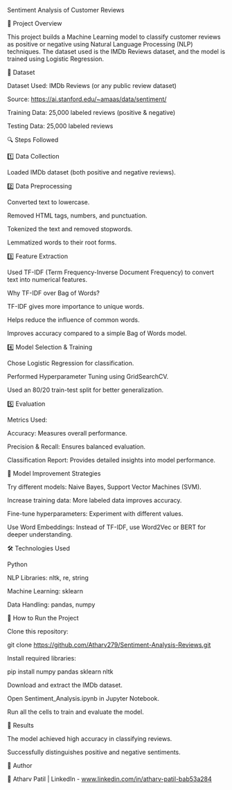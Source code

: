 Sentiment Analysis of Customer Reviews

📌 Project Overview

This project builds a Machine Learning model to classify customer reviews as positive or negative using Natural Language Processing (NLP) techniques. The dataset used is the IMDb Reviews dataset, and the model is trained using Logistic Regression.

📂 Dataset

Dataset Used: IMDb Reviews (or any public review dataset)

Source: https://ai.stanford.edu/~amaas/data/sentiment/

Training Data: 25,000 labeled reviews (positive & negative)

Testing Data: 25,000 labeled reviews

🔍 Steps Followed

1️⃣ Data Collection

Loaded IMDb dataset (both positive and negative reviews).

2️⃣ Data Preprocessing

Converted text to lowercase.

Removed HTML tags, numbers, and punctuation.

Tokenized the text and removed stopwords.

Lemmatized words to their root forms.

3️⃣ Feature Extraction

Used TF-IDF (Term Frequency-Inverse Document Frequency) to convert text into numerical features.

Why TF-IDF over Bag of Words?

TF-IDF gives more importance to unique words.

Helps reduce the influence of common words.

Improves accuracy compared to a simple Bag of Words model.

4️⃣ Model Selection & Training

Chose Logistic Regression for classification.

Performed Hyperparameter Tuning using GridSearchCV.

Used an 80/20 train-test split for better generalization.

5️⃣ Evaluation

Metrics Used:

Accuracy: Measures overall performance.

Precision & Recall: Ensures balanced evaluation.

Classification Report: Provides detailed insights into model performance.

🚀 Model Improvement Strategies

Try different models: Naive Bayes, Support Vector Machines (SVM).

Increase training data: More labeled data improves accuracy.

Fine-tune hyperparameters: Experiment with different values.

Use Word Embeddings: Instead of TF-IDF, use Word2Vec or BERT for deeper understanding.

🛠 Technologies Used

Python 

NLP Libraries: nltk, re, string

Machine Learning: sklearn

Data Handling: pandas, numpy

📜 How to Run the Project

Clone this repository:

git clone https://github.com/Atharv279/Sentiment-Analysis-Reviews.git

Install required libraries:

pip install numpy pandas sklearn nltk

Download and extract the IMDb dataset.

Open Sentiment_Analysis.ipynb in Jupyter Notebook.

Run all the cells to train and evaluate the model.

📌 Results

The model achieved high accuracy in classifying reviews.

Successfully distinguishes positive and negative sentiments.

📄 Author

👤 Atharv Patil | LinkedIn - www.linkedin.com/in/atharv-patil-bab53a284